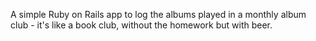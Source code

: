 A simple Ruby on Rails app to log the albums played in a monthly album club - it's like a book club, without the homework but with beer.
